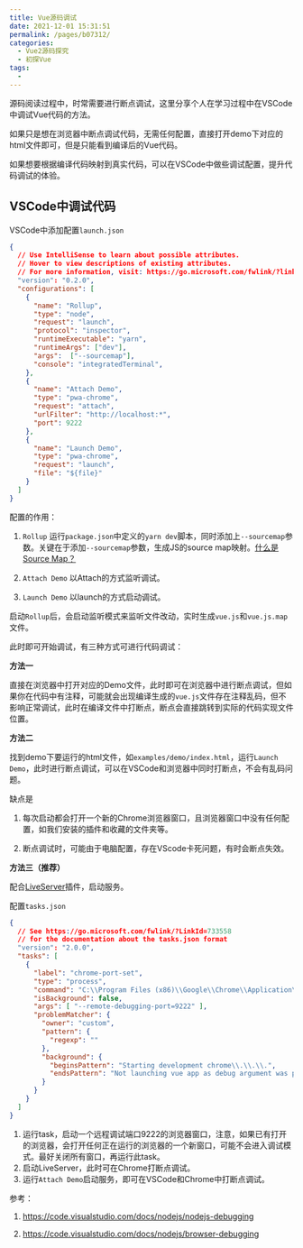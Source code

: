 ```yaml
---
title: Vue源码调试
date: 2021-12-01 15:31:51
permalink: /pages/b07312/
categories:
  - Vue2源码探究
  - 初探Vue
tags:
  - 
---
```


源码阅读过程中，时常需要进行断点调试，这里分享个人在学习过程中在VSCode中调试Vue代码的方法。

如果只是想在浏览器中断点调试代码，无需任何配置，直接打开demo下对应的html文件即可，但是只能看到编译后的Vue代码。

如果想要根据编译代码映射到真实代码，可以在VSCode中做些调试配置，提升代码调试的体验。

## VSCode中调试代码

VSCode中添加配置`launch.json`

```json
{
  // Use IntelliSense to learn about possible attributes.
  // Hover to view descriptions of existing attributes.
  // For more information, visit: https://go.microsoft.com/fwlink/?linkid=830387
  "version": "0.2.0",
  "configurations": [
    {
      "name": "Rollup",
      "type": "node",
      "request": "launch",
      "protocol": "inspector",
      "runtimeExecutable": "yarn",
      "runtimeArgs": ["dev"],
      "args":  ["--sourcemap"],
      "console": "integratedTerminal",
    },
    {
      "name": "Attach Demo",
      "type": "pwa-chrome",
      "request": "attach",
      "urlFilter": "http://localhost:*",
      "port": 9222
    },
    {
      "name": "Launch Demo",
      "type": "pwa-chrome",
      "request": "launch",
      "file": "${file}"
    }
  ]
}
```

配置的作用：

1. `Rollup` 运行`package.json`中定义的`yarn dev`脚本，同时添加上`--sourcemap`参数。关键在于添加`--sourcemap`参数，生成JS的source map映射。[什么是Source Map？](http://www.ruanyifeng.com/blog/2013/01/javascript_source_map.html)

2. `Attach Demo` 以Attach的方式监听调试。

3. `Launch Demo` 以launch的方式启动调试。

启动`Rollup`后，会启动监听模式来监听文件改动，实时生成`vue.js`和`vue.js.map`文件。

此时即可开始调试，有三种方式可进行代码调试：

**方法一**

直接在浏览器中打开对应的Demo文件，此时即可在浏览器中进行断点调试，但如果你在代码中有注释，可能就会出现编译生成的`vue.js`文件存在注释乱码，但不影响正常调试，此时在编译文件中打断点，断点会直接跳转到实际的代码实现文件位置。

**方法二**

找到demo下要运行的html文件，如`examples/demo/index.html`，运行`Launch Demo`，此时进行断点调试，可以在VSCode和浏览器中同时打断点，不会有乱码问题。

缺点是

1. 每次启动都会打开一个新的Chrome浏览器窗口，且浏览器窗口中没有任何配置，如我们安装的插件和收藏的文件夹等。

2. 断点调试时，可能由于电脑配置，存在VScode卡死问题，有时会断点失效。

**方法三（推荐）**

配合[LiveServer](https://marketplace.visualstudio.com/items?itemName=ritwickdey.LiveServer)插件，启动服务。

配置`tasks.json`

```json
{
  // See https://go.microsoft.com/fwlink/?LinkId=733558
  // for the documentation about the tasks.json format
  "version": "2.0.0",
  "tasks": [
    {
      "label": "chrome-port-set",
      "type": "process",
      "command": "C:\\Program Files (x86)\\Google\\Chrome\\Application\\chrome.exe",
      "isBackground": false,
      "args": [ "--remote-debugging-port=9222" ],
      "problemMatcher": {
        "owner": "custom",
        "pattern": {
          "regexp": ""
        },
        "background": {
          "beginsPattern": "Starting development chrome\\.\\.\\.",
          "endsPattern": "Not launching vue app as debug argument was passed\\."
        }
      }
    }
  ]
}
```

1. 运行task，启动一个远程调试端口9222的浏览器窗口，注意，如果已有打开的浏览器，会打开任何正在运行的浏览器的一个新窗口，可能不会进入调试模式。最好关闭所有窗口，再运行此task。
2. 启动LiveServer，此时可在Chrome打断点调试。
3. 运行`Attach Demo`启动服务，即可在VSCode和Chrome中打断点调试。

参考：

1. https://code.visualstudio.com/docs/nodejs/nodejs-debugging

2. https://code.visualstudio.com/docs/nodejs/browser-debugging


